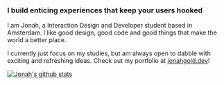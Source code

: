 ### I build enticing experiences that keep your users hooked

I am Jonah, a Interaction Design and Developer student based in Amsterdam. I like good design, good code and good things that make the world a better place.

I currently just focus on my studies, but am always open to dabble with exciting and refreshing ideas. Check out my portfolio at [jonahgold.dev](https://jonahgold.dev)!

[![Jonah's github stats](https://github-readme-stats.vercel.app/api?username=theonejonahgold)](https://github.com/anuraghazra/github-readme-stats)

<!--
**theonejonahgold/theonejonahgold** is a ✨ _special_ ✨ repository because its `README.md` (this file) appears on your GitHub profile.

Here are some ideas to get you started:

- 🔭 I’m currently working on ...
- 🌱 I’m currently learning ...
- 👯 I’m looking to collaborate on ...
- 🤔 I’m looking for help with ...
- 💬 Ask me about ...
- 📫 How to reach me: ...
- 😄 Pronouns: ...
- ⚡ Fun fact: ...
-->
